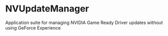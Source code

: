# NVUpdateManager
Application suite for managing NVIDIA Game Ready Driver updates without using GeForce Experience
